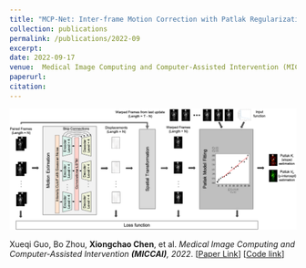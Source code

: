 ```yaml
---
title: "MCP-Net: Inter-frame Motion Correction with Patlak Regularization for Whole-body Dynamic PET"
collection: publications
permalink: /publications/2022-09
excerpt: 
date: 2022-09-17
venue:  Medical Image Computing and Computer-Assisted Intervention (MICCAI)
paperurl:  
citation: 
---
```

<!-- ![](../figures/2022-MICCAI-Guo.png)   -->
<p align="center">
  <img width="700" src="../figures/2022-MICCAI-Guo.png">
</p>

Xueqi Guo, Bo Zhou, **Xiongchao Chen**, et al. *Medical Image Computing and Computer-Assisted Intervention **(MICCAI)**, 2022*. [[Paper Link](https://link.springer.com/chapter/10.1007/978-3-031-16440-8_16)] [[Code link](https://github.com/gxq1998/MCP-Net)]  

